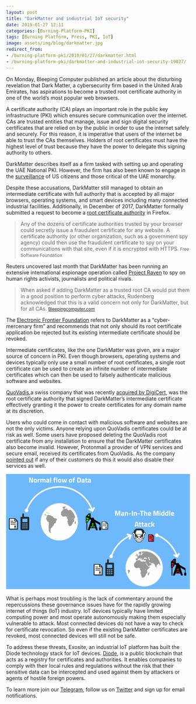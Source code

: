 ```yaml
---
layout: post
title: "DarkMatter and industrial IoT security"
date: 2019-01-27 12:11
categories: [Burning-Platform-PKI]
tags: [Burning Platform, Press, PKI, IoT]
image: assets/img/blog/darkmatter.jpg
redirect_from:
- /burning-platform-pki/2019/01/27/darkmatter.html
- /burning-platform-pki/darkmatter-and-industrial-iot-security-19027/
---
```


On Monday, Bleeping Computer published an article about the disturbing revelation that Dark Matter, a cybersecurity firm based in the United Arab Emirates, has aspirations to become a trusted root certificate authority in one of the world’s most popular web browsers.

A certificate authority (CA) plays an important role in the public key infrastructure (PKI) which ensures secure communication over the internet. CAs are trusted entities that manage, issue and sign digital security certificates that are relied on by the public in order to use the internet safely and securely. For this reason, it is imperative that users of the internet be able to trust the CAs themselves. Holders of root certificates must have the highest level of trust because they have the power to delegate this signing authority to others.

DarkMatter describes itself as a firm tasked with setting up and operating the UAE National PKI. However, the firm has also been known to engage in the [surveillance](https://www.reuters.com/investigates/special-report/usa-spying-raven/) of US citizens and those critical of the UAE monarchy.

Despite these accusations, DarkMatter still managed to obtain an intermediate certificate with full authority that is accepted by all major browsers, operating systems, and smart devices including many connected industrial facilities. Additionally, in December of 2017, DarkMatter formally submitted a request to become a [root certificate authority](https://bugzilla.mozilla.org/show_bug.cgi?id=1427262) in Firefox.

> Any of the dozens of certificate authorities trusted by your browser could secretly issue a fraudulent certificate for any website. A certificate authority (or other organization, such as a government spy agency) could then use the fraudulent certificate to spy on your communications with that site, even if it is encrypted with HTTPS. <small>Free Software Foundation</small>

Reuters uncovered last month that DarkMatter has been running an extensive international espionage operation called [Project Raven](https://www.reuters.com/investigates/special-report/usa-spying-raven/) to spy on human rights activists, journalists and political rivals.

> When asked if adding DarkMatter as a trusted root CA would put them in a good position to perform cyber attacks, Rudenberg acknowledged that this is a valid concern not only for DarkMatter, but for all CAs. <small><a href="https://www.bleepingcomputer.com/news/security/cybersecurity-firm-darkmatter-request-to-be-trusted-root-ca-raises-concerns/">Bleepingcomputer.com</a></small>

The [Electronic Frontier Foundation](https://www.eff.org/deeplinks/2019/02/cyber-mercenary-groups-shouldnt-be-trusted-your-browser-or-anywhere-else) refers to DarkMatter as a “cyber-mercenary firm” and recommends that not only should its root certificate application be rejected but its existing intermediate certificate should be revoked.

Intermediate certificates, like the one DarkMatter was given, are a major source of concern in PKI. Even though browsers, operating systems and devices typically only use a small number of root certificates, a single root certificate can be used to create an infinite number of intermediate certificates which can then be used to falsely authenticate malicious software and websites.

[QuoVadis](https://www.quovadisglobal.com/),a swiss company that was recently [acquired by DigiCert](https://www.quovadisglobal.com/NewsAndEvents/20190117_Digicert_QuoVadis_Completion.aspx), was the root certificate authority that signed DarkMatter’s intermediate certificate effectively granting it the power to create certificates for any domain name at its discretion.

Users who could come in contact with malicious software and websites are not the only victims. Anyone relying upon QuoVadis certificates could be at risk as well. Some users have proposed deleting the QuoVadis root certificate from any installation to ensure that the DarkMatter certificates also become invalid. However, Protonmail a provider of VPN services and secure email, received its certificates from QuoVadis. As the company [pointed out](https://securityboulevard.com/2019/02/protonmail-ssl-certificates-and-darkmatter/) if any of their customers do this it would also disable their services as well.

![](../assets/img/blog/mitm.png)

What is perhaps most troubling is the lack of commentary around the repercussions these governance issues have for the rapidly growing internet of things (IoT) industry. IoT devices typically have limited computing power and most operate autonomously making them especially vulnerable to attack. Most connected devices do not have a way to check for certificate revocation. So even if the existing DarkMatter certificates are revoked, most connected devices will still not be safe.

To address these threats, Exosite, an industrial IoT platform has built the Diode technology stack for IoT devices. [Diode](https://diode.io), is a public blockchain that acts as a registry for certificates and authorities. It enables companies to comply with their local rules and regulations without the risk that their sensitive data can be intercepted and used against them by attackers or agents of hostile foreign powers.

To learn more join our [Telegram](https://t.me/diode_chain), follow us on [Twitter](https://twitter.com/diode_chain) and sign up for email notifications.
